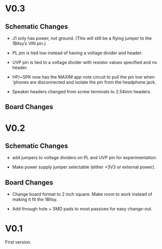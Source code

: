 # V0.3

## Schematic Changes

* J1 only has power, not ground. (This will still be a flying jumper to the
  1Bitsy’s VIN pin.)

* PL pin is tied low instead of having a voltage divider and header.

* UVP pin is tied to a voltage divider with resistor values specified and
  no header.

* HP/~SPK now has the MAXIM app note circuit to pull the pin low when
  'phones are disconnected and isolate the pin from the headphone jack.

* Speaker headers changed from screw terminals to 2.54mm headers.

## Board Changes

# V0.2

## Schematic Changes

* add jumpers to voltage dividers on PL and UVP pin for experimentation.

* Make power supply jumper selectable (either +3V3 or external power).

## Board Changes

* Change board format to 2 inch square.  Make room to work instead of making
  it fit the 1Bitsy.

* Add through hole + SMD pads to most passives for easy change-out.

# V0.1

First version.
